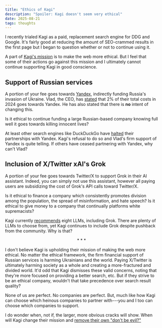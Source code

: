```yaml
---
title: "Ethics of Kagi"
description: "Spoiler: Kagi doesn't seem very ethical"
date: 2025-08-21
tags: thoughts
---
```


I recently trialed Kagi as a paid, replacement search engine for DDG and Google. It's fairly good at reducing the amount of SEO-crammed results in the first page but I began to question whether or not to continue using it. 

A part of [Kagi's mission](https://help.kagi.com/kagi/company/) is to make the web more ethical. But I feel that some of their actions go against this mission and I ultimately cannot continue supporting Kagi in good conscience.

## Support of Russian services

A portion of your fee goes towards [Yandex](https://en.wikipedia.org/wiki/Yandex_Search), indirectly funding Russia's invasion of Ukraine. Vlad, the CEO, has [stated](https://kagifeedback.org/d/5445-reconsider-yandex-integration-due-to-the-geopolitical-status-quo/19) that 2% of their total costs in 2024 goes towards Yandex. He has also stated that there is **no** intent of changing this.

Is it ethical to continue funding a large Russian-based company knowing full well it goes towards killing innocent lives?

At least other search engines like DuckDuckGo have [halted](https://web.archive.org/web/20220302093150/https://www.protocol.com/bulletins/duckduckgo-yandex-ukraine) their partnerships with Yandex. Kagi's refusal to do so and Vlad's firm support of Yandex is quite telling. If others have ceased partnering with Yandex, why can't Vlad?

## Inclusion of X/Twitter xAI's Grok

A portion of your fee goes towards Twitter/X to support Grok in their AI assistant. Indeed, you can simply not use this assistant, however all paying users are subsidizing the cost of Grok's API calls toward Twitter/X.

Is it ethical to finance a company which consistently promotes division among the population, the spread of misinformation, and hate speech? Is it ethical to give money to a company that continually platforms white supremacists?

Kagi currently [recommends](https://help.kagi.com/kagi/ai/assistant.html#which-model-to-choose) eight LLMs, including Grok. There are plenty of LLMs to choose from, yet Kagi continues to include Grok despite pushback from the community. Why is that?

<p style="text-align: center">* * *</p>

I don't believe Kagi is upholding their mission of making the web more ethical. No matter the ethical framework, the firm financial support of Russian services is harming Ukrainians and the world. Paying X/Twitter is ultimately harming society as a whole and creating a more-fractured and divided world. It'd odd that Kagi dismisses these valid concerns, noting that they're more focused on providing a better search, etc. But if they strive to be an ethical company, wouldn't that take precedence over search result quality?


None of us are perfect. No companies are perfect. But, much like how Kagi can choose which heinous companies to partner with---you and I too can choose which companies to support. 

I do wonder when, not if, the larger, more obvious cracks will show. When will Kagi change their mission and [remove their own "don't be evil?"](https://en.wikipedia.org/wiki/Don%27t_be_evil#History)